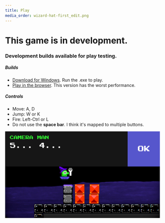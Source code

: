 ```yaml
---
title: Play
media_order: wizard-hat-first_edit.png
---
```


# This game is in development. 

### Development builds available for play testing.

##### Builds

* [Download for Windows](/beta/moonreporter_windows.zip). Run the .exe to play.
* [Play in the browser](/beta). This version has the worst performance.

##### Controls
* Move: A, D
* Jump: W or K
* Fire: Left-Ctrl or L
* Do not use the **space bar**. I think it's mapped to multiple buttons.

![Wizard Hat](wizard-hat-first_edit.png)

